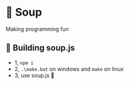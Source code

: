 # 🍲 Soup

Making programming fun

## 🔨 Building soup.js

- 1, `npm i`
- 2, `.\make.bat` on windows and `make` on linux
- 3, use soup.js 🍲

